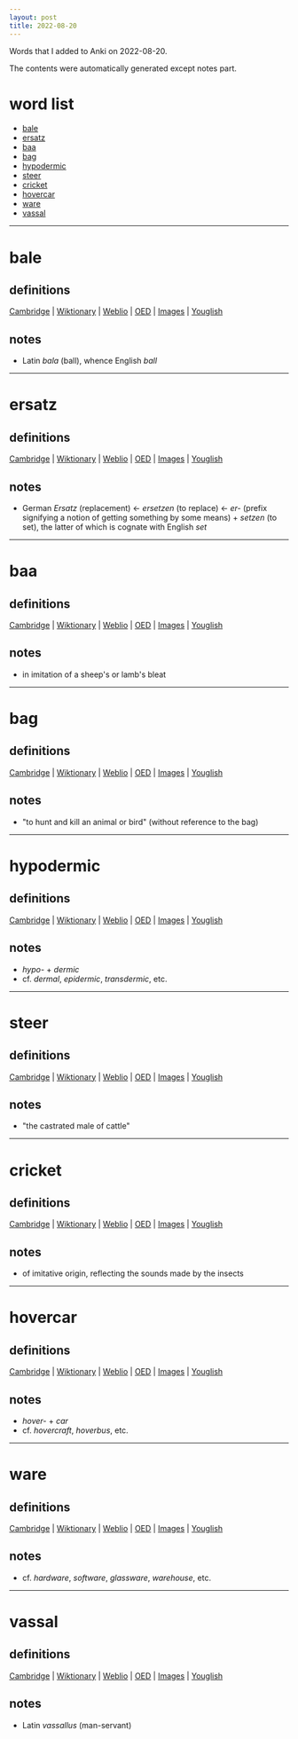 ```yaml
---
layout: post
title: 2022-08-20
---
```


Words that I added to Anki on 2022-08-20.

The contents were automatically generated except notes part.
# word list
- [bale](#bale)
- [ersatz](#ersatz)
- [baa](#baa)
- [bag](#bag)
- [hypodermic](#hypodermic)
- [steer](#steer)
- [cricket](#cricket)
- [hovercar](#hovercar)
- [ware](#ware)
- [vassal](#vassal)

---

# bale
## definitions
[Cambridge](https://dictionary.cambridge.org/us/dictionary/english/bale)
|
[Wiktionary](https://en.wiktionary.org/wiki/bale#English)
|
[Weblio](https://ejje.weblio.jp/content_find?query=bale&searchType=exact)
|
[OED](https://www.oed.com/search?q=bale)
|
[Images](https://www.google.com/search?tbm=isch&q=bale)
|
[Youglish](https://youglish.com/pronounce/bale/english/us)

## notes
- Latin *bala* (ball), whence English *ball*

---

# ersatz
## definitions
[Cambridge](https://dictionary.cambridge.org/us/dictionary/english/ersatz)
|
[Wiktionary](https://en.wiktionary.org/wiki/ersatz#English)
|
[Weblio](https://ejje.weblio.jp/content_find?query=ersatz&searchType=exact)
|
[OED](https://www.oed.com/search?q=ersatz)
|
[Images](https://www.google.com/search?tbm=isch&q=ersatz)
|
[Youglish](https://youglish.com/pronounce/ersatz/english/us)

## notes
- German *Ersatz* (replacement) &lt;- *ersetzen* (to replace) &lt;- *er-* (prefix signifying a notion of getting something by some means) + *setzen* (to set), the latter of which is cognate with English *set*

---

# baa
## definitions
[Cambridge](https://dictionary.cambridge.org/us/dictionary/english/baa)
|
[Wiktionary](https://en.wiktionary.org/wiki/baa#English)
|
[Weblio](https://ejje.weblio.jp/content_find?query=baa&searchType=exact)
|
[OED](https://www.oed.com/search?q=baa)
|
[Images](https://www.google.com/search?tbm=isch&q=baa)
|
[Youglish](https://youglish.com/pronounce/baa/english/us)

## notes
- in imitation of a sheep's or lamb's bleat

---

# bag
## definitions
[Cambridge](https://dictionary.cambridge.org/us/dictionary/english/bag)
|
[Wiktionary](https://en.wiktionary.org/wiki/bag#English)
|
[Weblio](https://ejje.weblio.jp/content_find?query=bag&searchType=exact)
|
[OED](https://www.oed.com/search?q=bag)
|
[Images](https://www.google.com/search?tbm=isch&q=bag)
|
[Youglish](https://youglish.com/pronounce/bag/english/us)

## notes
- "to hunt and kill an animal or bird" (without reference to the bag)

---

# hypodermic
## definitions
[Cambridge](https://dictionary.cambridge.org/us/dictionary/english/hypodermic)
|
[Wiktionary](https://en.wiktionary.org/wiki/hypodermic#English)
|
[Weblio](https://ejje.weblio.jp/content_find?query=hypodermic&searchType=exact)
|
[OED](https://www.oed.com/search?q=hypodermic)
|
[Images](https://www.google.com/search?tbm=isch&q=hypodermic)
|
[Youglish](https://youglish.com/pronounce/hypodermic/english/us)

## notes
- *hypo-* + *dermic*
- cf. *dermal*, *epidermic*, *transdermic*, etc.

---

# steer
## definitions
[Cambridge](https://dictionary.cambridge.org/us/dictionary/english/steer)
|
[Wiktionary](https://en.wiktionary.org/wiki/steer#English)
|
[Weblio](https://ejje.weblio.jp/content_find?query=steer&searchType=exact)
|
[OED](https://www.oed.com/search?q=steer)
|
[Images](https://www.google.com/search?tbm=isch&q=steer)
|
[Youglish](https://youglish.com/pronounce/steer/english/us)

## notes
- "the castrated male of cattle"

---

# cricket
## definitions
[Cambridge](https://dictionary.cambridge.org/us/dictionary/english/cricket)
|
[Wiktionary](https://en.wiktionary.org/wiki/cricket#English)
|
[Weblio](https://ejje.weblio.jp/content_find?query=cricket&searchType=exact)
|
[OED](https://www.oed.com/search?q=cricket)
|
[Images](https://www.google.com/search?tbm=isch&q=cricket)
|
[Youglish](https://youglish.com/pronounce/cricket/english/us)

## notes
- of imitative origin, reflecting the sounds made by the insects

---

# hovercar
## definitions
[Cambridge](https://dictionary.cambridge.org/us/dictionary/english/hovercar)
|
[Wiktionary](https://en.wiktionary.org/wiki/hovercar#English)
|
[Weblio](https://ejje.weblio.jp/content_find?query=hovercar&searchType=exact)
|
[OED](https://www.oed.com/search?q=hovercar)
|
[Images](https://www.google.com/search?tbm=isch&q=hovercar)
|
[Youglish](https://youglish.com/pronounce/hovercar/english/us)

## notes
- *hover-* + *car*
- cf. *hovercraft*, *hoverbus*, etc.

---

# ware
## definitions
[Cambridge](https://dictionary.cambridge.org/us/dictionary/english/ware)
|
[Wiktionary](https://en.wiktionary.org/wiki/ware#English)
|
[Weblio](https://ejje.weblio.jp/content_find?query=ware&searchType=exact)
|
[OED](https://www.oed.com/search?q=ware)
|
[Images](https://www.google.com/search?tbm=isch&q=ware)
|
[Youglish](https://youglish.com/pronounce/ware/english/us)

## notes
- cf. *hardware*, *software*, *glassware*, *warehouse*, etc.

---

# vassal
## definitions
[Cambridge](https://dictionary.cambridge.org/us/dictionary/english/vassal)
|
[Wiktionary](https://en.wiktionary.org/wiki/vassal#English)
|
[Weblio](https://ejje.weblio.jp/content_find?query=vassal&searchType=exact)
|
[OED](https://www.oed.com/search?q=vassal)
|
[Images](https://www.google.com/search?tbm=isch&q=vassal)
|
[Youglish](https://youglish.com/pronounce/vassal/english/us)

## notes
- Latin *vassallus* (man-servant)


